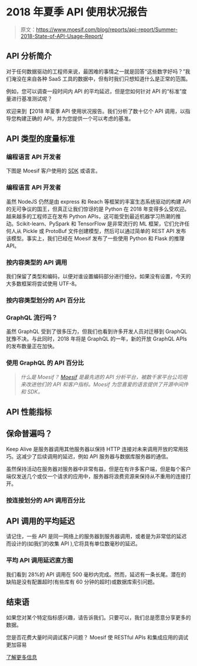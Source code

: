 # 2018 年夏季 API 使用状况报告

> 原文：<https://www.moesif.com/blog/reports/api-report/Summer-2018-State-of-API-Usage-Report/>

## API 分析简介

对于任何数据驱动的工程师来说，最困难的事情之一就是回答“这些数字好吗？”我们淹没在来自各种 SaaS 工具的数据中，但有时我们只想知道什么是正常的范围。

例如，您可以调查一段时间内 API 的平均延迟，但是您如何针对 API 的“标准”度量进行基准测试呢？

欢迎来到【2018 年夏季 API 使用状况报告。我们分析了数十亿个 API 调用，以指导您构建正确的 API，并为您提供一个可以考虑的基准。

## API 类型的度量标准

### 编程语言 API 开发者

下图是 Moesif 客户使用的 [SDK](https://www.moesif.com/docs/server-integration/) 或语言。

### 编程语言 API 开发者

虽然 NodeJS 仍然是由 express 和 Reach 等框架的丰富生态系统驱动的构建 API 的无可争议的国王，但真正让我们惊讶的是 Python 在 2018 年变得多么受欢迎。越来越多的工程师正在发布 Python APIs，这可能受到最近机器学习热潮的推动。Scikit-learn、PySpark 和 TensorFlow 是非常流行的 ML 框架，它们允许任何人从 Pickle 或 ProtoBuf 文件创建模型，然后可以通过简单的 REST API 发布该模型。事实上，我们已经在 Moesif 发布了一些使用 Python 和 Flask 的推理 API。

### 按内容类型的 API 调用

我们保留了类型和编码，以便对谁设置编码部分进行细分。如果没有设置，今天的大多数框架将尝试使用 UTF-8。

### 按内容类型划分的 API 百分比

### GraphQL 流行吗？

虽然 GraphQL 受到了很多压力，但我们也看到许多开发人员对迁移到 GraphQL 犹豫不决。与此同时，2018 年将是 GraphQL 的一年，新的开放 GraphQL APIs 的发布数量正在加快。

### 使用 GraphQL 的 API 百分比

> *什么是 Moesif？ [Moesif](https://www.moesif.com/) 是最先进的 API 分析平台，被数千家平台公司用来改进他们的 API 和客户指标。Moesif 为您喜爱的语言提供了开源中间件和 SDK。*

## API 性能指标

## 保命普遍吗？

Keep Alive 是服务器调用其他服务器以保持 HTTP 连接对未来调用开放的常用技巧。这减少了后续调用的延迟，例如 API 服务器与数据库服务器的通信。

虽然保持活动在服务器对服务器中非常有益，但是在有许多客户端，但是每个客户端仅发送几个或仅一个请求的应用中，服务器将浪费资源来保持从不重用的连接打开。

### 按连接划分的 API 调用百分比

## API 调用的平均延迟

请记住，一些 API 是同一网络上的服务器到服务器调用，或者是为非常低的延迟而设计的(如我们的收集 API ),它将具有单位数毫秒的延迟。

### 平均 API 调用延迟直方图

我们看到 28%的 API 调用在 500 毫秒内完成。然而，延迟有一条长尾。潜在的缺陷是没有配置超时(有些库有 60 分钟的超时)或数据库索引问题。

## 结束语

如果您对某个特定指标感兴趣，请告诉我们。只要可以，我们总是愿意分享更多的数据。

您是否花费大量时间调试客户问题？
Moesif 使 RESTful APIs 和集成应用的调试更加容易

[了解更多信息](https://www.moesif.com?utm_source=blog)